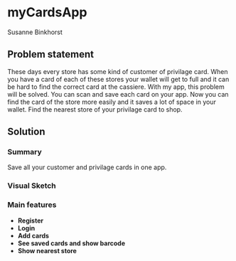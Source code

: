 # myCardsApp
Susanne Binkhorst

## Problem statement
These days every store has some kind of customer of privilage card. When you have a card of each of these stores your wallet will get to 
full and it can be hard to find the correct card at the cassiere. With my app, this problem will be solved. You can scan and save each card
on your app. Now you can find the card of the store more easily and it saves a lot of space in your wallet. Find the nearest store of your
privilage card to shop. 

## Solution
### Summary
Save all your customer and privilage cards in one app.

### Visual Sketch

### Main features
* **Register**
* **Login**
* **Add cards**
* **See saved cards and show barcode**
* **Show nearest store**

